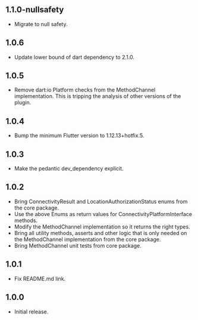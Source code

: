 ## 1.1.0-nullsafety

* Migrate to null safety.

## 1.0.6

* Update lower bound of dart dependency to 2.1.0.

## 1.0.5

* Remove dart:io Platform checks from the MethodChannel implementation. This is 
tripping the analysis of other versions of the plugin.

## 1.0.4

* Bump the minimum Flutter version to 1.12.13+hotfix.5.

## 1.0.3

* Make the pedantic dev_dependency explicit.

## 1.0.2

* Bring ConnectivityResult and LocationAuthorizationStatus enums from the core package.
* Use the above Enums as return values for ConnectivityPlatformInterface methods.
* Modify the MethodChannel implementation so it returns the right types.
* Bring all utility methods, asserts and other logic that is only needed on the MethodChannel implementation from the core package.
* Bring MethodChannel unit tests from core package.

## 1.0.1

* Fix README.md link.

## 1.0.0

* Initial release.
